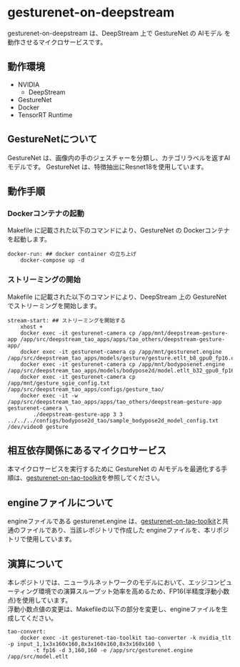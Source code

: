 # gesturenet-on-deepstream
gesturenet-on-deepstream は、DeepStream 上で GestureNet の AIモデル を動作させるマイクロサービスです。  

## 動作環境
- NVIDIA 
    - DeepStream
- GestureNet
- Docker
- TensorRT Runtime

## GestureNetについて
GestureNet は、画像内の手のジェスチャーを分類し、カテゴリラベルを返すAIモデルです。
GestureNet は、特徴抽出にResnet18を使用しています。

## 動作手順
### Dockerコンテナの起動
Makefile に記載された以下のコマンドにより、GestureNet の Dockerコンテナ を起動します。
```
docker-run: ## docker container の立ち上げ
	docker-compose up -d
```

### ストリーミングの開始
Makefile に記載された以下のコマンドにより、DeepStream 上の GestureNet でストリーミングを開始します。  
```
stream-start: ## ストリーミングを開始する
	xhost +
	docker exec -it gesturenet-camera cp /app/mnt/deepstream-gesture-app /app/src/deepstream_tao_apps/apps/tao_others/deepstream-gesture-app/
	docker exec -it gesturenet-camera cp /app/mnt/gesturenet.engine /app/src/deepstream_tao_apps/models/gesture/gesture.etlt_b8_gpu0_fp16.engine
	docker exec -it gesturenet-camera cp /app/mnt/bodyposenet.engine /app/src/deepstream_tao_apps/models/bodypose2d/model.etlt_b32_gpu0_fp16.engine
	docker exec -it gesturenet-camera cp /app/mnt/gesture_sgie_config.txt /app/src/deepstream_tao_apps/configs/gesture_tao/
	docker exec -it -w /app/src/deepstream_tao_apps/apps/tao_others/deepstream-gesture-app gesturenet-camera \
		./deepstream-gesture-app 3 3 ../../../configs/bodypose2d_tao/sample_bodypose2d_model_config.txt /dev/video0 gesture
```

## 相互依存関係にあるマイクロサービス  
本マイクロサービスを実行するために GestureNet の AIモデルを最適化する手順は、[gesturenet-on-tao-toolkit](https://github.com/latonaio/gesturenet-on-tao-toolkit)を参照してください。  


## engineファイルについて
engineファイルである gesturenet.engine は、[gesturenet-on-tao-toolkit](https://github.com/latonaio/gesturenet-on-tao-toolkit)と共通のファイルであり、当該レポジトリで作成した engineファイルを、本リポジトリで使用しています。

## 演算について
本レポジトリでは、ニューラルネットワークのモデルにおいて、エッジコンピューティング環境での演算スループット効率を高めるため、FP16(半精度浮動小数点)を使用しています。  
浮動小数点値の変更は、Makefileの以下の部分を変更し、engineファイルを生成してください。

```
tao-convert:
	docker exec -it gesturenet-tao-toolkit tao-converter -k nvidia_tlt -p input_1,1x3x160x160,8x3x160x160,8x3x160x160 \
		-t fp16 -d 3,160,160 -e /app/src/gesturenet.engine /app/src/model.etlt
```


